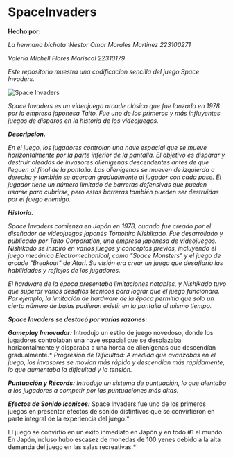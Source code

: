 # SpaceInvaders
**Hecho por:**

*La hermana bichota :Nestor Omar Morales Martinez 223100271*

*Valeria Michell Flores Mariscal 22310179*

*Este repositorio muestra una codificacion sencilla del juego Space Invaders.*

![Space Invaders](https://images.crazygames.com/games/space-invaders/cover-1591955301711.png?auto=format%2Ccompress&q=45&cs=strip&ch=DPR&w=1200&h=630&fit=crop)


*Space Invaders es un videojuego arcade clásico que fue lanzado en 1978 por la empresa japonesa Taito. Fue uno de los primeros y más influyentes juegos de disparos en la historia de los videojuegos.*

***Descripcion.***

*En el juego, los jugadores controlan una nave espacial que se mueve horizontalmente por la parte inferior de la pantalla. El objetivo es disparar y destruir oleadas de invasores alienígenas descendentes antes de que lleguen al final de la pantalla. Los alienígenas se mueven de izquierda a derecha y también se acercan gradualmente al jugador con cada pase. El jugador tiene un número limitado de barreras defensivas que pueden usarse para cubrirse, pero estas barreras también pueden ser destruidas por el fuego enemigo.*

***Historia.***

*Space Invaders comienza en Japón en 1978, cuando fue creado por el diseñador de videojuegos japonés Tomohiro Nishikado. Fue desarrollado y publicado por Taito Corporation, una empresa japonesa de videojuegos.*
*Nishikado se inspiró en varios juegos y conceptos previos, incluyendo el juego mecánico Electromechanical, como "Space Monsters" y el juego de arcade "Breakout" de Atari. Su visión era crear un juego que desafiaría las habilidades y reflejos de los jugadores.*

*El hardware de la época presentaba limitaciones notables, y Nishikado tuvo que superar varios desafíos técnicos para lograr que el juego funcionara. Por ejemplo, la limitación de hardware de la época permitía que solo un cierto número de balas pudieran existir en la pantalla al mismo tiempo.*

***Space Invaders se destacó por varias razones:***

***Gameplay Innovador:*** Introdujo un estilo de juego novedoso, donde los jugadores controlaban una nave espacial que se desplazaba horizontalmente y disparaba a una horda de alienígenas que descendían gradualmente.*
*Progresión de Dificultad: A medida que avanzabas en el juego, los invasores se movían más rápido y descendían más rápidamente, lo que aumentaba la dificultad y la tensión.*

****Puntuación y Récords:*** Introdujo un sistema de puntuación, lo que alentaba a los jugadores a competir por las puntuaciones más altas.*

***Efectos de Sonido Iconicos:*** Space Invaders fue uno de los primeros juegos en presentar efectos de sonido distintivos que se convirtieron en parte integral de la experiencia del juego.*

El juego se convirtió en un éxito inmediato en Japón y en todo #1 el mundo. En Japón,incluso hubo escasez de monedas de 100 yenes debido a la alta demanda del juego en las salas recreativas.*
